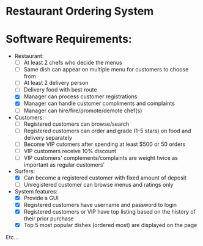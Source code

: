 # Restaurant Ordering System

# Software Requirements:
- Restaurant:
  * [ ] At least 2 chefs who decide the menus
  * [ ] Same dish can appear on multiple menu for customers to choose from
  * [ ] At least 2 delivery person
  * [ ] Delivery food with best route
  * [x] Manager can process customer registrations
  * [x] Manager can handle customer compliments and complaints
  * [ ] Manager can hire/fire/promote/demote chef(s)
- Customers:
  * [ ] Registered customers can browse/search
  * [ ] Registered customers can order and grade (1-5 stars) on food and delivery separately
  * [ ] Become VIP cutomers after spending at least $500 or 50 orders
  * [ ] VIP customers receive 10% discount
  * [ ] VIP customers' complements/complaints are weight twice as important as regular customers'
- Surfers:
  * [x] Can become a registered customer with fixed amount of deposit
  * [ ] Unregistered customer can browse menus and ratings only
- System features:
  * [x] Provide a GUI
  * [x] Registered customers have username and password to login
  * [x] Registered customers or VIP have top listing based on the history of their prior purchase
  * [x] Top 5 most popular dishes (ordered most) are displayed on the page

Etc...
